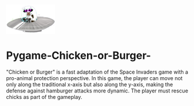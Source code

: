 
![This is me](https://github.com/AleRamone/Pygame-Chicken-or-Burger-/blob/main/vacaok.png)
# Pygame-Chicken-or-Burger-
"Chicken or Burger" is a fast adaptation of the Space Invaders game with a pro-animal protection perspective. In this game, the player can move not only along the traditional x-axis but also along the y-axis, making the defense against hamburger attacks more dynamic. The player must rescue chicks as part of the gameplay.



